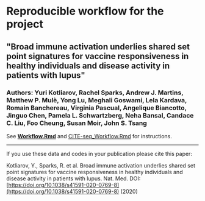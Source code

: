 # Reproducible workflow for the project
## "Broad immune activation underlies shared set point signatures for vaccine responsiveness in healthy individuals and disease activity in patients with lupus"
### Authors: Yuri Kotliarov, Rachel Sparks, Andrew J. Martins, Matthew P. Mulè, Yong Lu, Meghali Goswami, Lela Kardava, Romain Banchereau, Virginia Pascual, Angelique Biancotto, Jinguo Chen, Pamela L. Schwartzberg, Neha Bansal, Candace C. Liu, Foo Cheung, Susan Moir, John S. Tsang

See [**Workflow.Rmd**](Workflow.Rmd) and [CITE-seq_Workflow.Rmd](CITE-seq_Workflow.Rmd) for instructions.

---

If you use these data and codes in your publication please cite this paper:

Kotliarov, Y., Sparks, R. et al. Broad immune activation underlies shared set point signatures for vaccine responsiveness in healthy individuals and disease activity in patients with lupus. Nat. Med. DOI: [https://doi.org/10.1038/s41591-020-0769-8](https://doi.org/10.1038/s41591-020-0769-8) (2020)
